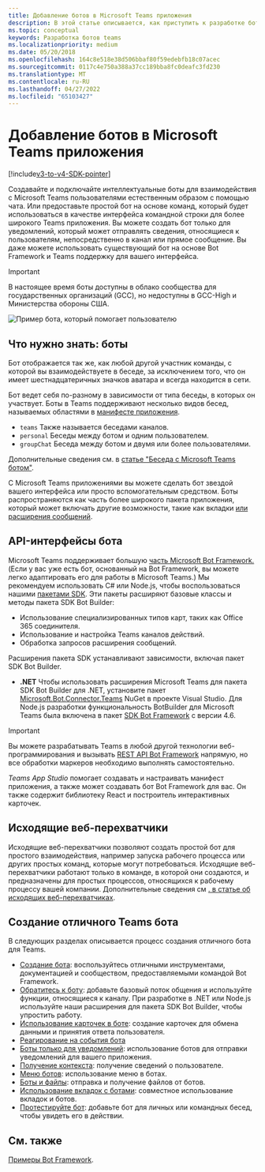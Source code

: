 ```yaml
---
title: Добавление ботов в Microsoft Teams приложения
description: В этой статье описывается, как приступить к разработке ботов в Microsoft Teams
ms.topic: conceptual
keywords: Разработка ботов teams
ms.localizationpriority: medium
ms.date: 05/20/2018
ms.openlocfilehash: 164c8e518e38d506bbaf80f59edebfb18c07acec
ms.sourcegitcommit: 0117c4e750a388a37cc189bba8fc0deafc3fd230
ms.translationtype: MT
ms.contentlocale: ru-RU
ms.lasthandoff: 04/27/2022
ms.locfileid: "65103427"
---
```

# <a name="add-bots-to-microsoft-teams-apps"></a>Добавление ботов в Microsoft Teams приложения

[!include[v3-to-v4-SDK-pointer](~/includes/v3-to-v4-pointer-bots.md)]

Создавайте и подключайте интеллектуальные боты для взаимодействия с Microsoft Teams пользователями естественным образом с помощью чата. Или предоставьте простой бот на основе команд, который будет использоваться в качестве интерфейса командной строки для более широкого Teams приложения. Вы можете создать бот только для уведомлений, который может отправлять сведения, относящиеся к пользователям, непосредственно в канал или прямое сообщение. Вы даже можете использовать существующий бот на основе Bot Framework и Teams поддержку для вашего интерфейса.

> [!IMPORTANT]
> В настоящее время боты доступны в облако сообщества для государственных организаций (GCC), но недоступны в GCC-High и Министерства обороны США.

![Пример бота, который помогает пользователю](~/assets/images/bot_example.png)

## <a name="what-you-need-to-know-bots"></a>Что нужно знать: боты

Бот отображается так же, как любой другой участник команды, с которой вы взаимодействуете в беседе, за исключением того, что он имеет шестнадцатеричных значков аватара и всегда находится в сети.

Бот ведет себя по-разному в зависимости от типа беседы, в которых он участвует. Боты в Teams поддерживают несколько видов бесед, называемых областями в [манифесте приложения](~/resources/schema/manifest-schema.md).

* `teams` Также называется беседами каналов.
* `personal` Беседы между ботом и одним пользователем.
* `groupChat` Беседа между ботом и двумя или более пользователями.

Дополнительные сведения см. в [статье "Беседа с Microsoft Teams ботом"](~/resources/bot-v3/bot-conversations/bots-conversations.md).

С Microsoft Teams приложениями вы можете сделать бот звездой вашего интерфейса или просто вспомогательным средством. Боты распространяются как часть более широкого пакета приложения, который может включать другие возможности, такие как вкладки [или](~/tabs/what-are-tabs.md) [расширения сообщений](~/messaging-extensions/what-are-messaging-extensions.md).

## <a name="bot-apis"></a>API-интерфейсы бота

Microsoft Teams поддерживает большую [часть Microsoft Bot Framework.](https://dev.botframework.com/) (Если у вас уже есть бот, основанный на Bot Framework, вы можете легко адаптировать его для работы в Microsoft Teams.) Мы рекомендуем использовать C# или Node.js, чтобы воспользоваться нашими [пакетами SDK](/microsoftteams/platform/#pivot=sdk-tools). Эти пакеты расширяют базовые классы и методы пакета SDK Bot Builder:

* Использование специализированных типов карт, таких как Office 365 соединителя.
* Использование и настройка Teams каналов действий.
* Обработка запросов расширения сообщений.

Расширения пакета SDK устанавливают зависимости, включая пакет SDK Bot Builder.

* **.NET** Чтобы использовать расширения Microsoft Teams для пакета SDK Bot Builder для .NET, установите пакет [Microsoft.Bot.Connector.Teams](https://www.nuget.org/packages/Microsoft.Bot.Connector.Teams) NuGet в проекте Visual Studio. Для Node.js разработки функциональность BotBuilder для Microsoft Teams была включена в пакет [SDK Bot Framework](https://github.com/microsoft/botframework-sdk) с версии 4.6.

> [!IMPORTANT]
> Вы можете разрабатывать Teams в любой другой технологии веб-программирования и вызывать [REST API Bot Framework](/bot-framework/rest-api/bot-framework-rest-overview) напрямую, но все обработки маркеров необходимо выполнять самостоятельно.

*Teams App Studio* помогает создавать и настраивать манифест приложения, а также может создавать бот Bot Framework для вас. Он также содержит библиотеку React и построитель интерактивных карточек.

## <a name="outgoing-webhooks"></a>Исходящие веб-перехватчики

Исходящие веб-перехватчики позволяют создать простой бот для простого взаимодействия, например запуска рабочего процесса или других простых команд, которые могут потребоваться. Исходящие веб-перехватчики работают только в команде, в которой они создаются, и предназначены для простых процессов, относящихся к рабочему процессу вашей компании. Дополнительные сведения см [. в статье об исходящих веб-перехватчиках](~/webhooks-and-connectors/how-to/add-outgoing-webhook.md).

## <a name="build-a-great-teams-bot"></a>Создание отличного Teams бота

В следующих разделах описывается процесс создания отличного бота для Teams.

* [Создание бота](~/resources/bot-v3/bots-create.md): воспользуйтесь отличными инструментами, документацией и сообществом, предоставляемыми командой Bot Framework.
* [Обратитесь к боту](~/resources/bot-v3/bot-conversations/bots-conversations.md): добавьте базовый поток общения и используйте функции, относящиеся к каналу. При разработке в .NET или Node.js используйте наши расширения для пакета SDK Bot Builder, чтобы упростить работу.
* [Использование карточек в боте](~/resources/bot-v3/bots-cards.md): создание карточек для обмена данными и принятия ответа пользователя.
* [Реагирование на события бота](~/resources/bot-v3/bots-notifications.md)
* [Боты только для уведомлений](~/resources/bot-v3/bots-notification-only.md): использование ботов для отправки уведомлений для вашего приложения.
* [Получение контекста](~/resources/bot-v3/bots-context.md): получение сведений о пользователе.
* [Меню ботов](~/resources/bot-v3/bots-menus.md): использование меню в ботах.
* [Боты и файлы](~/resources/bot-v3/bots-files.md): отправка и получение файлов от ботов.
* [Использование вкладок с ботами](~/resources/bot-v3/bots-with-tabs.md): совместное использование вкладок и ботов.
* [Протестируйте бот](~/resources/bot-v3/bots-test.md): добавьте бот для личных или командных бесед, чтобы увидеть его в действии.

## <a name="see-also"></a>См. также

[Примеры Bot Framework](https://github.com/Microsoft/BotBuilder-Samples/blob/master/README.md).
